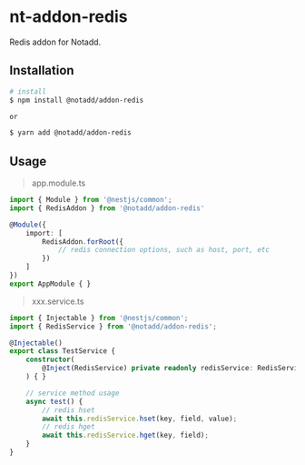 # nt-addon-redis

Redis addon for Notadd.

## Installation

```bash
# install
$ npm install @notadd/addon-redis

or

$ yarn add @notadd/addon-redis
```

## Usage

> app.module.ts

```typescript
import { Module } from '@nestjs/common';
import { RedisAddon } from '@notadd/addon-redis'

@Module({
    import: [
        RedisAddon.forRoot({
            // redis connection options, such as host, port, etc
        })
    ]
})
export AppModule { }
```

> xxx.service.ts

```typescript
import { Injectable } from '@nestjs/common';
import { RedisService } from '@notadd/addon-redis';

@Injectable()
export class TestService {
    constructor(
        @Inject(RedisService) private readonly redisService: RedisService
    ) { }

    // service method usage
    async test() {
        // redis hset
        await this.redisService.hset(key, field, value);
        // redis hget
        await this.redisService.hget(key, field);
    }
}
```